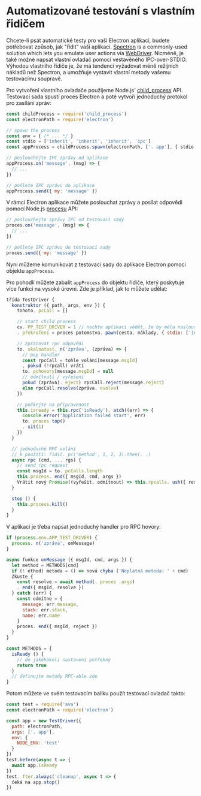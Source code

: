 # Automatizované testování s vlastním řidičem

Chcete-li psát automatické testy pro vaši Electron aplikaci, budete potřebovat způsob, jak "řídit" vaši aplikaci. [Spectron](https://electronjs.org/spectron) is a commonly-used solution which lets you emulate user actions via [WebDriver](https://webdriver.io/). Nicméně, je také možné napsat vlastní ovladač pomocí vestavěného IPC-over-STDIO. Výhodou vlastního řidiče je, že má tendenci vyžadovat méně režijních nákladů než Spectron, a umožňuje vystavit vlastní metody vašemu testovacímu soupravě.

Pro vytvoření vlastního ovladače použijeme Node.js' [child_process](https://nodejs.org/api/child_process.html) API. Testovací sada spustí proces Electron a poté vytvoří jednoduchý protokol pro zasílání zpráv:

```js
const childProcess = require('child_process')
const electronPath = require('electron')

// spawn the process
const env = { /* ... */ }
const stdio = ['inherit', 'inherit', 'inherit', 'ipc']
const appProcess = childProcess.spawn(electronPath, ['. app'], { stdio, env })

// poslouchejte IPC zprávy od aplikace
appProcess.on('message', (msg) => {
  // ...
})

// pošlete IPC zprávu do aplikace
appProcess.send({ my: 'message' })
```

V rámci Electron aplikace můžete poslouchat zprávy a posílat odpovědi pomocí Node.js [procesu](https://nodejs.org/api/process.html) API:

```js
// poslouchejte zprávy IPC od testovací sady
proces.on('message', (msg) => {
  // ...
})

// pošlete IPC zprávu do testovací sady
proces.send({ my: 'message' })
```

Nyní můžeme komunikovat z testovací sady do aplikace Electron pomocí objektu `appProcess`.

Pro pohodlí můžete zabalit `appProcess` do objektu řidiče, který poskytuje více funkcí na vysoké úrovni. Zde je příklad, jak to můžete udělat:

```js
třída TestDriver {
  konstruktor ({ path, args, env }) {
    tohoto. pcCall = []

    // start child process
    cv. PP_TEST_DRIVER = 1 // nechte aplikaci vědět, že by měla naslouchat zprávám
    . překročení = proces potomstva. pawn(cesta, náklady, { stdio: ['inherit', 'inherit', 'inherit', 'ipc'], env })

    // zpracovat rpc odpovědi
    to. skalnatost. n('zpráva', (zpráva) => {
      // pop handler
      const rpcCall = tohle volání[message.msgId]
      , pokud (!rpcall) vrátí
      to. pchovory[message.msgId] = null
      // odmítnutí / vyřešení
      pokud (zpráva). eject) rpcCall.reject(message.reject)
      else rpcCall.resolve(zpráva. esolve)
    })

    // počkejte na připravenost
    this.isready = this.rpc('isReady'). atch((err) => {
      console.error('Application failed start', err)
      to. proces top()
      . xit(1)
    })
  }

  // jednoduché RPC volání
  // k použití: řidič. pc('method', 1, 2, 3).then(. .)
  async rpc (cmd, ... rgs) {
    // send rpc request
    const msgId = to. pcCalls.length
    this.process. end({ msgId, cmd, args })
    Vrátit nový Promise((vyřešit, odmítnout) => this.rpcalls. ush({ resolve, reject }))
  }

  stop () {
    this.process.kill()
  }
}
```

V aplikaci je třeba napsat jednoduchý handler pro RPC hovory:

```js
if (process.env.APP_TEST_DRIVER) {
  process. n('zpráva', onMessage)
}

async funkce onMessage ({ msgId, cmd, args }) {
  let method = METHODS[cmd]
  if (! ethod) metoda = () => nová chyba ('Neplatná metoda: ' + cmd)
  Zkuste {
    const resolve = await method(. proces .args)
    . end({ msgId, resolve })
  } catch (err) {
    const odmítne = {
      message: err.message,
      stack: err.stack,
      name: err.name
    }
    proces. end({ msgId, reject })
  }
}

const METHODS = {
  isReady () {
    // do jakéhokoli nastavení potřebný
    return true
  }
  // definujte metody RPC-able zde
}
```

Potom můžete ve svém testovacím balíku použít testovací ovladač takto:

```js
const test = require('ava')
const electronPath = require('electron')

const app = new TestDriver({
  path: electronPath,
  args: ['. app'],
  env: {
    NODE_ENV: 'test'
  }
})
test.before(async t => {
  await app.isReady
})
test. fter.always('cleanup', async t => {
  čeká na app.stop()
})
```
